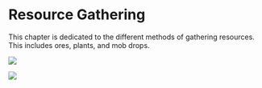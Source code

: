 # Resource Gathering

This chapter is dedicated to the different methods of gathering resources. This includes ores, plants, and mob drops.

![](/farming/actually\_additions/farmer.png)

![](/ores\_fluids/if\_laser.png)